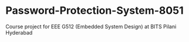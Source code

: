 # Password-Protection-System-8051
Course project for EEE G512 (Embedded System Design) at BITS Pilani Hyderabad
